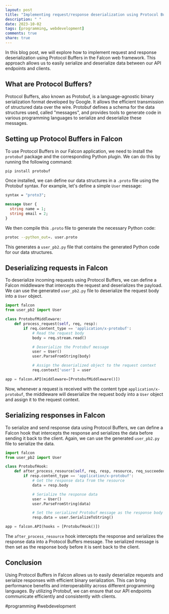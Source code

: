 ```yaml
---
layout: post
title: "Implementing request/response deserialization using Protocol Buffers in Falcon"
description: " "
date: 2023-10-02
tags: [programming, webdevelopment]
comments: true
share: true
---
```


In this blog post, we will explore how to implement request and response deserialization using Protocol Buffers in the Falcon web framework. This approach allows us to easily serialize and deserialize data between our API endpoints and clients.

## What are Protocol Buffers?

Protocol Buffers, also known as Protobuf, is a language-agnostic binary serialization format developed by Google. It allows the efficient transmission of structured data over the wire. Protobuf defines a schema for the data structures used, called "messages", and provides tools to generate code in various programming languages to serialize and deserialize these messages.

## Setting up Protocol Buffers in Falcon

To use Protocol Buffers in our Falcon application, we need to install the `protobuf` package and the corresponding Python plugin. We can do this by running the following command:

```bash
pip install protobuf
```

Once installed, we can define our data structures in a `.proto` file using the Protobuf syntax. For example, let's define a simple `User` message:

```protobuf
syntax = "proto3";

message User {
  string name = 1;
  string email = 2;
}
```

We then compile this `.proto` file to generate the necessary Python code:

```bash
protoc --python_out=. user.proto
```

This generates a `user_pb2.py` file that contains the generated Python code for our data structures.

## Deserializing requests in Falcon

To deserialize incoming requests using Protocol Buffers, we can define a Falcon middleware that intercepts the request and deserializes the payload. We can use the generated `user_pb2.py` file to deserialize the request body into a `User` object.

```python
import falcon
from user_pb2 import User

class ProtobufMiddleware:
    def process_request(self, req, resp):
        if req.content_type == 'application/x-protobuf':
            # Read the request body
            body = req.stream.read()

            # Deserialize the Protobuf message
            user = User()
            user.ParseFromString(body)

            # Assign the deserialized object to the request context
            req.context['user'] = user

app = falcon.API(middleware=[ProtobufMiddleware()])
```

Now, whenever a request is received with the content type `application/x-protobuf`, the middleware will deserialize the request body into a `User` object and assign it to the request context.

## Serializing responses in Falcon

To serialize and send response data using Protocol Buffers, we can define a Falcon hook that intercepts the response and serializes the data before sending it back to the client. Again, we can use the generated `user_pb2.py` file to serialize the data.

```python
import falcon
from user_pb2 import User

class ProtobufHook:
    def after_process_resource(self, req, resp, resource, req_succeeded):
        if resp.content_type == 'application/x-protobuf':
            # Get the response data from the resource
            data = resp.body

            # Serialize the response data
            user = User()
            user.ParseFromString(data)

            # Set the serialized Protobuf message as the response body
            resp.data = user.SerializeToString()

app = falcon.API(hooks = [ProtobufHook()])
```

The `after_process_resource` hook intercepts the response and serializes the response data into a Protocol Buffers message. The serialized message is then set as the response body before it is sent back to the client.

## Conclusion

Using Protocol Buffers in Falcon allows us to easily deserialize requests and serialize responses with efficient binary serialization. This can bring performance benefits and interoperability across different programming languages. By utilizing Protobuf, we can ensure that our API endpoints communicate efficiently and consistently with clients.

#programming #webdevelopment